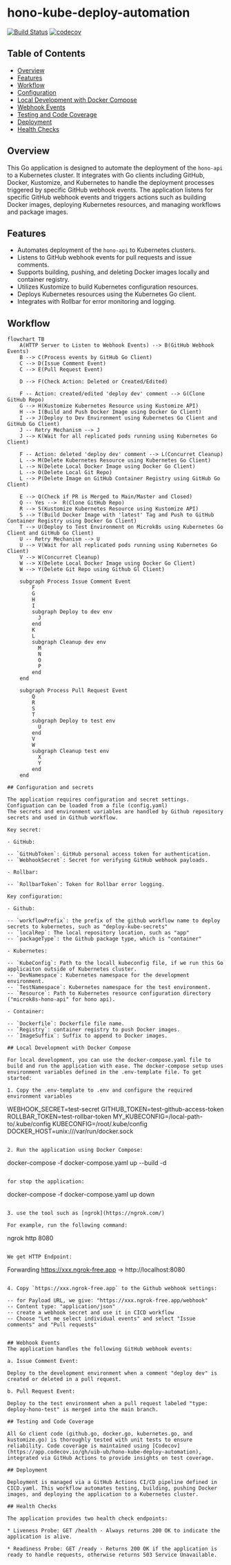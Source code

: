 # hono-kube-deploy-automation
[![Build Status](https://github.com/uib-ub/hono-kube-deploy-automation/actions/workflows/cicd.yaml/badge.svg?branch=main)](https://github.com/uib-ub/hono-kube-deploy-automation/actions/workflows/cicd.yaml) [![codecov](https://codecov.io/gh/uib-ub/hono-kube-deploy-automation/graph/badge.svg?token=BK0QPWIF3P)](https://codecov.io/gh/uib-ub/hono-kube-deploy-automation)


## Table of Contents

- [Overview](#Overview)
- [Features](#Features)
- [Workflow](#Workflow)
- [Configuration](#Configuration-and-secrets)
- [Local Development with Docker Compose](#local-development-with-docker-compose)
- [Webhook Events](#webhook-events)
- [Testing and Code Coverage](#testing-and-code-coverage)
- [Deployment](#deployment)
- [Health Checks](#health-checks)

## Overview

This Go application is designed to automate the deployment of the `hono-api` to a Kubernetes cluster. It integrates with Go clients including GitHub, Docker, Kustomize, and Kubernetes to handle the deployment processes triggered by specific GitHub webhook events. The application listens for specific GitHub webhook events and triggers actions such as building Docker images, deploying Kubernetes resources, and managing workflows and package images.

## Features

- Automates deployment of the `hono-api` to Kubernetes clusters.
- Listens to GitHub webhook events for pull requests and issue comments.
- Supports building, pushing, and deleting Docker images locally and container registry.
- Utilizes Kustomize to build Kubernetes configuration resources.
- Deploys Kubernetes resources using the Kubernetes Go client.
- Integrates with Rollbar for error monitoring and logging.

## Workflow

```mermaid
flowchart TB
    A(HTTP Server to Listen to Webhook Events) --> B(GitHub Webhook Events)
    B --> C(Process events by GitHub Go Client)
    C --> D(Issue Comment Event)
    C --> E(Pull Request Event)

    D --> F(Check Action: Deleted or Created/Edited)

    F -- Action: created/edited 'deploy dev' comment --> G(Clone GitHub Repo)
    G --> H(Kustomize Kubernetes Resource using Kustomize API)
    H --> I(Build and Push Docker Image using Docker Go Client)
    I --> J(Deploy to Dev Environment using Kubernetes Go Client and GitHub Go Client)
    J -- Retry Mechanism --> J
    J --> K(Wait for all replicated pods running using Kubernetes Go Client)

    F -- Action: deleted 'deploy dev' comment --> L(Concurret Cleanup)
    L --> M(Delete Kubernetes Resource using Kubernetes Go Client)
    L --> N(Delete Local Docker Image using Docker Go Client)
    L --> O(Delete Local Git Repo)
    L --> P(Delete Image on GitHub Container Registry using GitHub Go Client)

    E --> Q(Check if PR is Merged to Main/Master and Closed)
    Q -- Yes -->  R(Clone GitHub Repo)
    R --> S(Kustomize Kubernetes Resource using Kustomize API)
    S --> T(Build Docker Image with 'latest' Tag and Push to GitHub Container Registry using Docker Go Client)
    T --> U(Deploy to Test Environment on Microk8s using Kubernetes Go Client and GitHub Go Client)
    U -- Retry Mechanism --> U
    U --> V(Wait for all replicated pods running using Kubernetes Go Client)
    V --> W(Concurret Cleanup)
    W --> X(Delete Local Docker Image using Docker Go Client)
    W --> Y(Delete Git Repo using Github Gl Client)

    subgraph Process Issue Comment Event
        F
        G
        H
        I
        subgraph Deploy to dev env
          J
        end
        K
        L
        subgraph Cleanup dev env
          M
          N
          O
          P
        end
    end

    subgraph Process Pull Request Event
        Q
        R
        S
        T
        subgraph Deploy to test env
          U
        end
        V
        W
        subgraph Cleanup test env
          X
          Y
        end
    end

## Configuration and secrets

The application requires configuration and secret settings.
Configuation can be loaded from a file (config.yaml) 
The secrets and environment variables are handled by Github repository secrets and used in Github workflow. 

Key secret:

- GitHub:

-- `GitHubToken`: GitHub personal access token for authentication.
-- `WebhookSecret`: Secret for verifying GitHub webhook payloads.

- Rollbar:

-- `RollbarToken`: Token for Rollbar error logging.

Key configuration:

- Github:

-- `workflowPrefix`: the prefix of the github workflow name to deploy secrets to kubernetes, such as "deploy-kube-secrets"
-- `localRep`: The local repository location, such as "app"
-- `packageType`: the Github package type, which is "container"

- Kubernetes:

-- `KubeConfig`: Path to the locall kubeconfig file, if we run this Go applicaiton outside of Kubernetes cluster.
-- `DevNamespace`: Kubernetes namespace for the development environment.
-- `TestNamespace`: Kubernetes namespace for the test environment.
-- `Resource`: Path to Kubernetes resource configuration directory ("microk8s-hono-api" for hono api).

- Container:

-- `Dockerfile`: Dockerfile file name.
-- `Registry`: container registry to push Docker images.
-- `ImageSuffix`: Suffix to append to Docker images.

## Local Development with Docker Compose

For local development, you can use the docker-compose.yaml file to build and run the application with ease. The docker-compose setup uses environment variables defined in the .env-template file. To get started:

1. Copy the .env-template to .env and configure the required environment variables

```
WEBHOOK_SECRET=test-secret
GITHUB_TOKEN=test-github-access-token
ROLLBAR_TOKEN=test-rollbar-token
MY_KUBECONFIG=/local-path-to/.kube/config
KUBECONFIG=/root/.kube/config
DOCKER_HOST=unix:///var/run/docker.sock
```

2. Run the application using Docker Compose:

```
docker-compose -f docker-compose.yaml up --build -d
```

for stop the application:

```
docker-compose -f docker-compose.yaml up down
```

3. use the tool such as [ngrok](https://ngrok.com/)

For example, run the following command:
```
ngrok http 8080
```

We get HTTP Endpoint:
```
Forwarding https://xxx.ngrok-free.app -> http://localhost:8080 
```

4. Copy `https://xxx.ngrok-free.app` to the Github webhook settings:

-- for Payload URL, we give: "https://xxx.ngrok-free.app/webhook"
-- Content type: "application/json"
-- create a webhook secret and use it in CICD workflow
-- Choose "Let me select individual events" and select "Issue comments" and "Pull requests"


## Webhook Events
The application handles the following GitHub webhook events:

a. Issue Comment Event: 

Deploy to the development environment when a comment "deploy dev" is created or deleted in a pull request.

b. Pull Request Event: 

Deploy to the test environment when a pull request labeled "type: deploy-hono-test" is merged into the main branch.

## Testing and Code Coverage

All Go client code (github.go, docker.go, kubernetes.go, and kustomize.go) is thoroughly tested with unit tests to ensure reliability. Code coverage is maintained using [Codecov](https://app.codecov.io/gh/uib-ub/hono-kube-deploy-automation), integrated via GitHub Actions to provide insights on test coverage.

## Deployment

Deployment is managed via a GitHub Actions CI/CD pipeline defined in CICD.yaml. This workflow automates testing, building, pushing Docker images, and deploying the application to a Kubernetes cluster.

## Health Checks

The application provides two health check endpoints:

* Liveness Probe: GET /health - Always returns 200 OK to indicate the application is alive.

* Readiness Probe: GET /ready - Returns 200 OK if the application is ready to handle requests, otherwise returns 503 Service Unavailable.